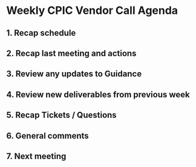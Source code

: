 # Weekly CPIC Vendor Call Agenda

## 1.  Recap schedule 
## 2.  Recap last meeting and actions
## 3.  Review any updates to Guidance
## 4.  Review new deliverables from previous week
## 5.  Recap Tickets / Questions
## 6.  General comments 
## 7.  Next meeting 
